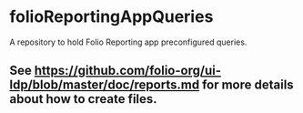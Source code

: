 # folioReportingAppQueries
A repository to hold Folio Reporting app preconfigured queries.
## See https://github.com/folio-org/ui-ldp/blob/master/doc/reports.md for more details about how to create files.
